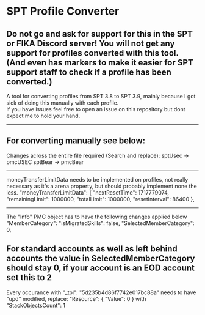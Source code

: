 # SPT Profile Converter
## Do not go and ask for support for this in the SPT or FIKA Discord server! You will not get any support for profiles converted with this tool. (And even has markers to make it easier for SPT support staff to check if a profile has been converted.)

A tool for converting profiles from SPT 3.8 to SPT 3.9, mainly because I got sick of doing this manually with each profile. <br>
If you have issues feel free to open an issue on this repository but dont expect me to hold your hand.

---
## For converting manually see below: <br>
Changes across the entire file required (Search and replace): 
sptUsec -> pmcUSEC
sptBear -> pmcBear

---
moneyTransferLimitData needs to be implemented on profiles, not really necessary as it's a arena property, but should probably implement none the less.
"moneyTransferLimitData": {
                "nextResetTime": 1717779074,
                "remainingLimit": 1000000,
                "totalLimit": 1000000,
                "resetInterval": 86400
            },


---
The "Info" PMC object has to have the following changes applied below "MemberCategory":
"isMigratedSkills": false,
"SelectedMemberCategory": 0,

For standard accounts as well as left behind accounts the value in SelectedMemberCategory should stay 0, if your account is an EOD account set this to 2
--
Every occurance with "_tpl": "5d235b4d86f7742e017bc88a" needs to have "upd" modified, replace: 
"Resource": {
     "Value": 0
}
with "StackObjectsCount": 1
